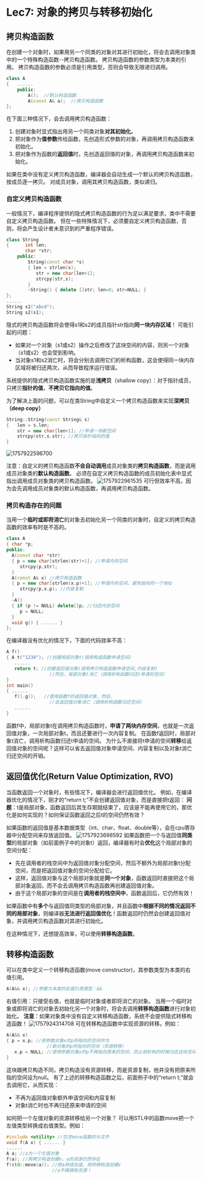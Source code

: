 # Lec7: 对象的拷贝与转移初始化
## 拷贝构造函数
在创建一个对象时，如果用另一个同类的对象对其进行初始化，将会去调用对象类中的一个特殊构造函数--拷贝构造函数。
拷贝构造函数的参数类型为本类的引用。
拷贝构造函数的参数必须是引用类型，否则会导致无限递归调用。
```cpp
class A
{	......
	public:
		A();  //默认构造函数
		A(const A& a);  //拷贝构造函数
}; 
```
在下面三种情况下，会去调用拷贝构造函数：
1. 创建对象时显式指出用另一个同类对象**对其初始化**。
2. 把对象作为**值参数**传给函数，先创造形式参数的对象，再调用拷贝构造函数来初始化。
3. 把对象作为函数的**返回值**时，先创造返回值的对象，再调用拷贝构造函数来初始化。

如果在类中没有定义拷贝构造函数，编译器会自动生成一个默认的拷贝构造函数，按成员逐一拷贝。
对成员对象，调用其拷贝构造函数，类似递归。

### 自定义拷贝构造函数
一般情况下，编译程序提供的隐式拷贝构造函数的行为足以满足要求，类中不需要自定义拷贝构造函数。
但在一些特殊情况下，必须要自定义拷贝构造函数，否则，将会产生设计者未意识到的严重程序错误。 
```cpp
class String
{	   int len;
	   char *str;
	public:
		String(const char *s) 
		{ len = strlen(s); 
		   str = new char[len+1]; 
		   strcpy(str,s); 
		}
		~String() { delete []str; len=0; str=NULL; }
};
......
String s1("abcd");
String s2(s1);
```
隐式的拷贝构造函数将会使得s1和s2的成员指针str指向**同一块内存区域**！
可能引起的问题：
- 如果对一个对象（s1或s2）操作之后修改了这块空间的内容，则另一个对象（s1或s2）也会受到影响。
- 当对象s1和s2消亡时，将会分别去调用它们的析构函数，这会使得同一块内存区域将被归还两次，从而导致程序运行错误。

系统提供的隐式拷贝构造函数实施的是**浅拷贝**（shallow copy）：对于指针成员，只拷贝**指针的值**，**不拷贝它指向的值**。

为了解决上面的问题，可以在类String中自定义一个拷贝构造函数来实现**深拷贝（deep copy）**
```cpp
String::String(const String& s)
{	len = s.len;
	str = new char[len+1]; //申请一块新空间
	strcpy(str,s.str); //拷贝指针指向的值
}
```
![1757922596700](image/lec7/1757922596700.png)

注意：自定义的拷贝构造函数**不会自动调用**成员对象类的**拷贝构造函数**，而是调用成员对象类的**默认构造函数**。
必须在自定义拷贝构造函数的成员初始化表中显式指出调用成员对象类的拷贝构造函数。
![1757922961535](image/lec7/1757922961535.png)
可行但效率不高，因为会先调用成员对象类的默认构造函数，再调用拷贝构造函数。

### 拷贝构造存在的问题
当用一个**临时或即将消亡**的对象去初始化另一个同类的对象时，自定义的拷贝构造函数的效率有时是不高的。
```cpp
class A
{ char *p;
public:
  A(const char *str) 
  { p = new char[strlen(str)+1]; //申请内存空间
     strcpy(p,str); 
  }
  A(const A& x) //拷贝构造函数
  { p = new char[strlen(x.p)+1]; //申请内存空间，避免指向同一个地址
     strcpy(p,x.p); //内容复制
  }
  ~A() 
  { if (p != NULL) delete[]p; //归还内存空间
     p = NULL; 
  }
  void g() { ...... }
};
```
在编译器没有优化的情况下，下面的代码效率不高：
```cpp
A f()
{ A t("1234"); //创建局部对象t(调用构造函数申请空间)
   ......
   return t; //创建返回值对象(调用拷贝构造函数申请空间,内容复制)
                //然后，局部对象t消亡（调用析构函数归还t申请的空间）
}
int main()
{ ......
   f().g();   //使用函数f的返回值对象，然后，
                //该返回值对象消亡（调用析构函数归还空间）
   ......
}
```
函数f中，局部对象t在调用拷贝构造函数时，**申请了两块内存空间**，也就是一次返回值对象，一次局部对象t，而且还要进行一次内容复制。
在函数f返回时，局部对象t消亡，调用析构函数归还t申请的空间。
为什么不直接将t申请的空间**转移**给返回值对象的空间呢？这样可以省去返回值对象申请空间、内容复制以及对象t消亡归还空间的开销。

## 返回值优化(Return Value Optimization, RVO)
当函数返回一个对象时，有些情况下，编译器会进行返回值优化。
例如，在编译器优化的情况下，刚才的“return t;”不会创建返回值对象，而是直接把t返回：
**问题**：t是局部对象，函数返回后其生存期就结束了，应该是不能再使用它的，那优化是如何实现的？如何保证函数返回之后t的空间仍然有效？

如果函数的返回值是基本数据类型（int、char、float、double等），会在cpu寄存器中分配空间来存放返回值。
![1757923698592](image/lec7/1757923698592.png)
如果函数把一个与返回值**同类型**的局部对象（如前面例子中的对象t）返回，编译器有时会**优化**这个局部对象的空间分配：
- 先在调用者的栈空间中为返回值对象分配空间，然后不额外为局部对象t分配空间，而是把返回值对象的空间分配给它。
- 这样，返回值对象与这个局部对象就是**同一个对象**，函数返回时直接把这个局部对象返回，而不会去调用拷贝构造函数再创建返回值对象。
- 由于这个局部对象的空间是在**调用者的栈空间中**，函数返回后，它仍然有效！

如果函数中有**多个**与返回值同类型的局部对象，并且函数中**根据不同的情况返回不同的局部对象**，则编译器**无法进行返回值优化**！函数返回时仍然会创建返回值对象，并调用拷贝构造函数对其进行初始化。

在这种情况下，还想提高效率，可以使用**转移构造函数**。

## 转移构造函数
可以在类中定义一个转移构造函数(move constructor)，其参数类型为本类的右值引用。
```cpp
A(A&& x); //参数为本类的右值引用类型：&&
```
右值引用：只接受右值，也就是临时对象或者即将消亡的对象。
当用一个临时对象或即将消亡的对象去初始化另一个对象时，将会去调用**转移构造函数**进行对象初始化。
**注意**：如果对象类中没有自定义转移构造函数，系统不会提供隐式转移构造函数！
![1757924314708](image/lec7/1757924314708.png)
可在转移构造函数中实现资源的转移。例如：
```cpp
A(A&& x)
{ p = x.p; //把参数对象x的p所指向的空间作为
               //新对象的p所指向的空间（资源转移）
   x.p = NULL; //使得参数对象x的p不再指向原来的空间，防止他析构的时候归还这块空间
}
```
这块跟拷贝构造不同，拷贝构造没有资源转移，而是资源复制，他并没有把原来所指的空间设为null。
有了上述的转移构造函数之后，前面例子中的“return t;”就会去调用它，从而实现：
- 不再为返回值对象额外申请空间和内容复制
- 对象t消亡时也不再归还原来申请的空间

如何把一个左值对象的资源转移给另一个对象？
可以用STL中的函数move把一个左值类型转换成右值类型。例如：
```cpp
#include <utility> //包含move函数的头文件
void f(A x) { ...... }
......
A a; //a为一个左值对象
f(a); //用拷贝构造创建x，a的资源仍然存在
f(std::move(a)); //把a转成右值，用转移构造创建x
			     //a不再拥有资源！
```